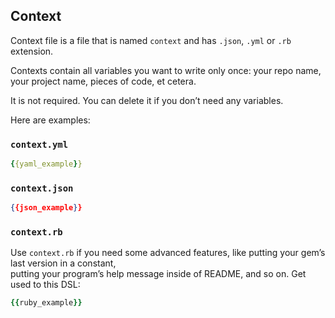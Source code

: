 Context
-------

Context file is a file that is named `context` and has `.json`, `.yml` or `.rb` extension.

Contexts contain all variables you want to write only once: your repo name, your project name,
pieces of code, et cetera.

It is not required. You can delete it if you don’t need any variables.

Here are examples:

### `context.yml`

```yaml
{{yaml_example}}
```

### `context.json`

```json
{{json_example}}
```

### `context.rb`

Use `context.rb` if you need some advanced features, like putting your gem’s last version in a constant,  
putting your program’s help message inside of README, and so on. Get used to this DSL:

```ruby
{{ruby_example}}
```
